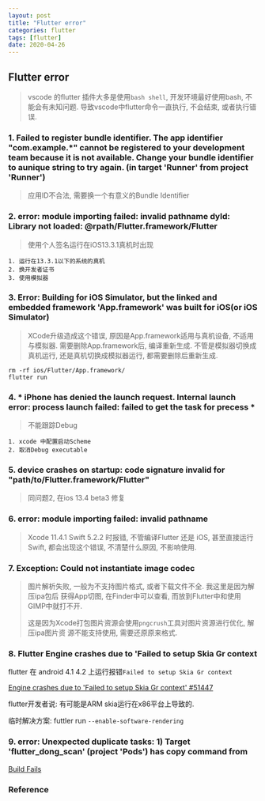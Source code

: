 ```yaml
---
layout: post
title: "Flutter error"
categories: flutter
tags: [flutter]
date: 2020-04-26
---
```


## Flutter error

> vscode 的flutter 插件大多是使用`bash shell`, 开发环境最好使用bash, 不能会有未知问题.
> 导致vscode中flutter命令一直执行, 不会结束, 或者执行错误.

### 1. Failed to register bundle identifier. The app identifier "com.example.\*" cannot be registered to your development team because it is not available. Change your bundle identifier to aunique string to try again. (in target 'Runner' from project 'Runner')

> 应用ID不合法, 需要换一个有意义的Bundle Identifier

### 2. error: module importing failed: invalid pathname dyld: Library not loaded: @rpath/Flutter.framework/Flutter
> 使用个人签名运行在iOS13.3.1真机时出现

    1. 运行在13.3.1以下的系统的真机
    2. 换开发者证书
    3. 使用模拟器

### 3. Error: Building for iOS Simulator, but the linked and embedded framework 'App.framework' was built for iOS(or iOS Simulator)

> XCode升级造成这个错误, 原因是App.framework适用与真机设备, 不适用与模拟器.
> 需要删除App.framework后, 编译重新生成.
> 不管是模拟器切换成真机运行, 还是真机切换成模拟器运行, 都需要删除后重新生成.

    rm -rf ios/Flutter/App.framework/
    flutter run

### 4. \* iPhone has denied the launch request. Internal launch error: process launch failed: failed to get the task for precess \*

> 不能跟踪Debug

    1. xcode 中配置启动Scheme
    2. 取消Debug executable

### 5. device crashes on startup: code signature invalid for "path/to/Flutter.framework/Flutter"

> 同问题2, 在ios 13.4 beta3 修复

### 6. error: module importing failed: invalid pathname

> Xcode 11.4.1 Swift 5.2.2 时报错, 不管编译Flutter 还是 iOS, 甚至直接运行Swift, 
> 都会出现这个错误, 不清楚什么原因, 不影响使用.

### 7. Exception: Could not instantiate image codec

> 图片解析失败, 一般为不支持图片格式, 或者下载文件不全. 我这里是因为解压ipa包后
> 获得App切图, 在Finder中可以查看, 而放到Flutter中和使用GIMP中就打不开.
>
> 这是因为Xcode打包图片资源会使用`pngcrush`工具对图片资源进行优化, 解压ipa图片资
> 源不能支持使用, 需要还原原来格式.

### 8. Flutter Engine crashes due to 'Failed to setup Skia Gr context

flutter 在 android 4.1 4.2 上运行报错`Failed to setup Skia Gr context`

[Engine crashes due to 'Failed to setup Skia Gr context' #51447](https://github.com/flutter/flutter/issues/51447)

flutter开发者说: 有可能是ARM skia运行在x86平台上导致的.

临时解决方案: futtler run `--enable-software-rendering`

### 9. error: Unexpected duplicate tasks: 1) Target 'flutter_dong_scan' (project 'Pods') has copy command from

[Build Fails](https://github.com/AmolGangadhare/flutter_barcode_scanner/issues/37)  
### Reference
